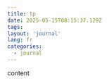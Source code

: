 ```yaml
---
title: tp
date: 2025-05-15T08:15:37.129Z
tags:
layout: 'journal'
lang: fr
categories: 
  - journal
---
```

content 